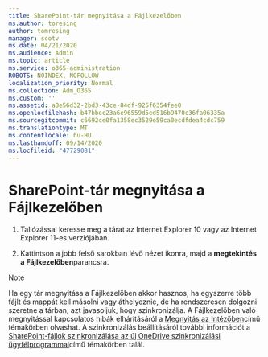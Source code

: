 ```yaml
---
title: SharePoint-tár megnyitása a Fájlkezelőben
ms.author: toresing
author: tomresing
manager: scotv
ms.date: 04/21/2020
ms.audience: Admin
ms.topic: article
ms.service: o365-administration
ROBOTS: NOINDEX, NOFOLLOW
localization_priority: Normal
ms.collection: Adm_O365
ms.custom: ''
ms.assetid: a8e56d32-2bd3-43ce-84df-925f6354fee0
ms.openlocfilehash: b47bbec23a6e96559d5ed516b9470c36fa06335a
ms.sourcegitcommit: c6692ce0fa1358ec3529e59ca0ecdfdea4cdc759
ms.translationtype: MT
ms.contentlocale: hu-HU
ms.lasthandoff: 09/14/2020
ms.locfileid: "47729081"
---
```

# <a name="open-a-sharepoint-library-in-file-explorer"></a>SharePoint-tár megnyitása a Fájlkezelőben

1. Tallózással keresse meg a tárat az Internet Explorer 10 vagy az Internet Explorer 11-es verziójában. 
    
2. Kattintson a jobb felső sarokban lévő nézet ikonra, majd a **megtekintés a Fájlkezelőben**parancsra.
    
> [!NOTE]
> Ha egy tár megnyitása a Fájlkezelőben akkor hasznos, ha egyszerre több fájlt és mappát kell másolni vagy áthelyeznie, de ha rendszeresen dolgozni szeretne a tárban, azt javasoljuk, hogy szinkronizálja. A Fájlkezelőben való megnyitással kapcsolatos hibák elhárításáról a [Megnyitás az Intézőben](https://go.microsoft.com/fwlink/?linkid=871665)című témakörben olvashat. A szinkronizálás beállításáról további információt a [SharePoint-fájlok szinkronizálása az új OneDrive szinkronizálási ügyfélprogrammal](https://go.microsoft.com/fwlink/?linkid=871666)című témakörben talál. 
  

